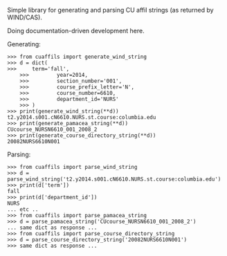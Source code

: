 Simple library for generating and parsing CU affil
strings (as returned by WIND/CAS).

Doing documentation-driven development here.

Generating:

    >>> from cuaffils import generate_wind_string
    >>> d = dict(
    >>>     term='fall',
		>>> 		year=2014,
		>>> 		section_number='001',
		>>> 		course_prefix_letter='N',
		>>> 		course_number=6610,
		>>> 		department_id='NURS'
		>>> )
    >>> print(generate_wind_string(**d))
    t2.y2014.s001.cN6610.NURS.st.course:columbia.edu
    >>> print(generate_pamacea_string(**d))
    CUcourse_NURSN6610_001_2008_2
    >>> print(generate_course_directory_string(**d))
    20082NURS6610N001

Parsing:

    >>> from cuaffils import parse_wind_string
    >>> d = parse_wind_string('t2.y2014.s001.cN6610.NURS.st.course:columbia.edu')
    >>> print(d['term'])
    fall
    >>> print(d['department_id'])
    NURS
    ... etc ..
    >>> from cuaffils import parse_pamacea_string
    >>> d = parse_pamacea_string('CUcourse_NURSN6610_001_2008_2')
    ... same dict as response ...
    >>> from cuaffils import parse_course_directory_string
    >>> d = parse_course_directory_string('20082NURS6610N001')
    >>> same dict as response ...
